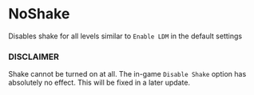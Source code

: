 # NoShake

Disables shake for all levels similar to `Enable LDM` in the default settings

### DISCLAIMER

Shake cannot be turned on at all. The in-game `Disable Shake` option has absolutely no effect.
This will be fixed in a later update.
